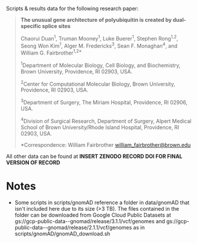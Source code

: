 Scripts & results data for the following research paper:

>**The unusual gene architecture of polyubiquitin is created by dual-specific splice sites**
>
>Chaorui Duan<sup>1</sup>, Truman Mooney<sup>1</sup>, Luke Buerer<sup>1</sup>, Stephen Rong<sup>1,2</sup>, Seong Won Kim<sup>1</sup>, Alger M. Fredericks<sup>3</sup>, Sean F. Monaghan<sup>4</sup>, and William G. Fairbrother<sup>1,2*</sup>
>
><sup>1</sup>Department of Molecular Biology, Cell Biology, and Biochemistry, Brown University, Providence, RI 02903, USA.
>
><sup>2</sup>Center for Computational Molecular Biology, Brown University, Providence, RI 02903, USA.
>
><sup>3</sup>Department of Surgery, The Miriam Hospital, Providence, RI 02906, USA.
>
><sup>4</sup>Division of Surgical Research, Department of Surgery, Alpert Medical School of Brown University/Rhode Island Hospital, Providence, RI 02903, USA. 
>
>*Correspondence:
>William Fairbrother  william_fairbrother@brown.edu

All other data can be found at **INSERT ZENODO RECORD DOI FOR FINAL VERSION OF RECORD**



# Notes
- Some scripts in scripts/gnomAD reference a folder in data/gnomAD that isn't included here due to its size (>3 TB). The files contained in the folder can be downloaded from Google Cloud Public Datasets at gs://gcp-public-data--gnomad/release/3.1.1/vcf/genomes and gs://gcp-public-data--gnomad/release/2.1.1/vcf/genomes as in scripts/gnomAD/gnomAD_download.sh
